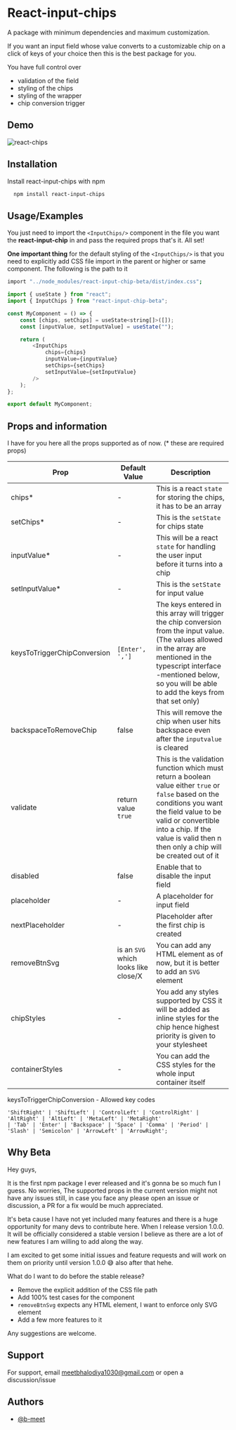 # React-input-chips

A package with minimum dependencies and maximum customization.

If you want an input field whose value converts to a customizable chip on a click of keys of your choice then this is the best package for you.

You have full control over

-   validation of the field
-   styling of the chips
-   styling of the wrapper
-   chip conversion trigger

## Demo

![react-chips](https://github.com/user-attachments/assets/ba33d40e-63ea-46fa-8011-d418ea211a0a)

## Installation

Install react-input-chips with npm

```bash
  npm install react-input-chips
```

## Usage/Examples

You just need to import the `<InputChips/>` component in the file you want the **react-input-chip** in and pass the required props that's it. All set!

**One important thing** for the default styling of the `<InputChips/>` is that you need to explicitly add CSS file import in the parent or higher or same component.
The following is the path to it

```bash
import "../node_modules/react-input-chip-beta/dist/index.css";
```

```javascript
import { useState } from "react";
import { InputChips } from "react-input-chip-beta";

const MyComponent = () => {
	const [chips, setChips] = useState<string[]>([]);
	const [inputValue, setInputValue] = useState("");

	return (
		<InputChips
			chips={chips}
			inputValue={inputValue}
			setChips={setChips}
			setInputValue={setInputValue}
		/>
	);
};

export default MyComponent;


```

## Props and information

I have for you here all the props supported as of now. (\* these are required props)


| Prop                        | Default Value                        | Description                                                                                                                                                                                                                                                 |
| --------------------------- | ------------------------------------ | ----------------------------------------------------------------------------------------------------------------------------------------------------------------------------------------------------------------------------------------------------------- |
| chips\*                     | -                                    | This is a react `state` for storing the chips, it has to be an array                                                                                                                                                                                        |
| setChips\*                  | -                                    | This is the `setState` for chips state                                                                                                                                                                                                                      |
| inputValue\*                | -                                    | This will be a react `state` for handling the user input before it turns into a chip                                                                                                                                                                        |
| setInputValue\*             | -                                    | This is the `setState` for input value                                                                                                                                                                                                                      |
| keysToTriggerChipConversion | `[Enter', ',']`                      | The keys entered in this array will trigger the chip conversion from the input value. (The values allowed in the array are mentioned in the typescript interface -mentioned below, so you will be able to add the keys from that set only)                                                                                  |
| backspaceToRemoveChip       | false                                | This will remove the chip when user hits backspace even after the `inputvalue` is cleared                                                                                                                                                                                            |
| validate                    | return value `true`                  | This is the validation function which must return a boolean value either `true` or `false` based on the conditions you want the field value to be valid or convertible into a chip. If the value is valid then n then only a chip will be created out of it |
| disabled                    | false                                | Enable that to disable the input field                                                                                                                                                                                                                      |
| placeholder                 | -                                    | A placeholder for input field                                                                                                                                                                                                                               |
| nextPlaceholder             | -                                    | Placeholder after the first chip is created                                                                                                                                                                                                                 |
| removeBtnSvg                | is an `SVG` which looks like close/X | You can add any HTML element as of now, but it is better to add an `SVG` element                                                                                                                                                                            |
| chipStyles                  | -                                    | You add any styles supported by CSS it will be added as inline styles for the chip hence highest priority is given to your stylesheet                                                                                                                       |
| containerStyles             | -                                    | You can add the CSS styles for the whole input container itself                                                                                                                    

keysToTriggerChipConversion - Allowed key codes 
```
'ShiftRight' | 'ShiftLeft' | 'ControlLeft' | 'ControlRight' | 'AltRight' | 'AltLeft' | 'MetaLeft' | 'MetaRight'
| 'Tab' | 'Enter' | 'Backspace' | 'Space' | 'Comma' | 'Period' | 'Slash' | 'Semicolon' | 'ArrowLeft' | 'ArrowRight';
```


## Why Beta

Hey guys,

It is the first npm package I ever released and it's gonna be so much fun I guess. No worries, The supported props in the current version might not have any issues still, in case you face any please open an issue or discussion, a PR for a fix would be much appreciated.

It's beta cause I have not yet included many features and there is a huge opportunity for many devs to contribute here.
When I release version 1.0.0. It will be officially considered a stable version I believe as there are a lot of new features I am willing to add along the way.

I am excited to get some initial issues and feature requests and will work on them on priority until version 1.0.0 😅 also after that hehe.

What do I want to do before the stable release?

-   Remove the explicit addition of the CSS file path
-   Add 100% test cases for the component
-   `removeBtnSvg` expects any HTML element, I want to enforce only SVG element
-   Add a few more features to it

Any suggestions are welcome.

## Support

For support, email meetbhalodiya1030@gmail.com or open a discussion/issue

## Authors

-   [@b-meet](https://github.com/b-meet)
